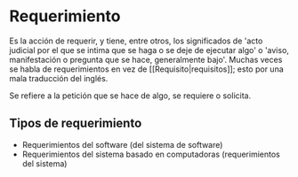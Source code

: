 # Requerimiento
Es la acción de requerir, y tiene, entre otros, los significados de 'acto judicial por el que se intima que se haga o se deje de ejecutar algo' o 'aviso, manifestación o pregunta que se hace, generalmente bajo'. Muchas veces se habla de requerimientos en vez de [[Requisito|requisitos]]; esto por una mala traducción del inglés. 

Se refiere a la petición que se hace de algo, se requiere o solicita. 

## Tipos de requerimiento
- Requerimientos del software (del sistema de software)
- Requerimientos del sistema basado en computadoras (requerimientos del sistema)